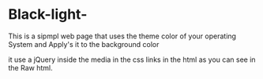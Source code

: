 # Black-light-
This is a sipmpl web page that uses the theme color of your operating System and Apply's it to the background color

it use a jQuery inside the media in the css links in the html as you can see in the Raw html.



